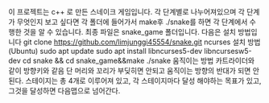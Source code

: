 이 프로젝트는 c++ 로 만든 스네이크 게임입니다.
각 단계별로 나누어져있으며 각 단계가 무엇인지 보고 싶다면 각 폴더에 들어가서 make후 ./snake를 하면 각 단계에서 수행한 것을 알 수 있습니다.
최종 파일은 snake_game 폴더입니다.
다음은 설치 방법입니다
git clone https://github.com/limjunggi45554/snake.git
ncurses 설치 방법 (Ubuntu)
sudo apt update
sudo apt install libncurses5-dev libncursesw5-dev
cd snake && cd snake_game&&make
./snake
움직이는 방법 카트라이더와 같이 방향키와 같음 단 머리와 꼬리가 부딪히면 안되고 움직이는 방향의 반대가 되면 안된다.
스테이지는 총 4개로 이루어져 있고, 각 스테이지마다 달성 해야하는 목표가 있고, 그것을 달성하면 다음맵으로 넘어간다. 
